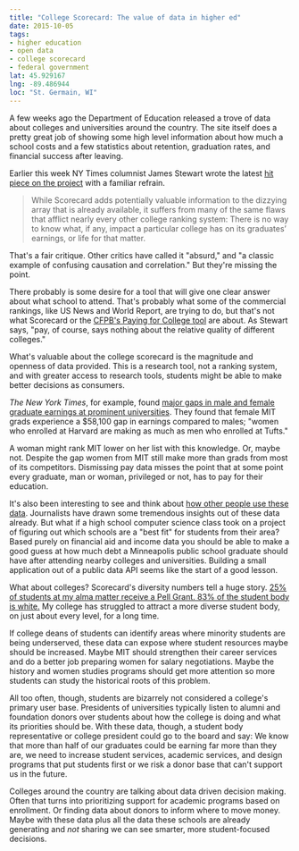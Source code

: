 ```yaml
---
title: "College Scorecard: The value of data in higher ed"
date: 2015-10-05
tags:
- higher education
- open data
- college scorecard
- federal government
lat: 45.929167
lng: -89.486944
loc: "St. Germain, WI"
---
```

A few weeks ago the Department of Education released a trove of data about colleges and universities around the country. The site itself does a pretty great job of showing some high level information about how much a school costs and a few statistics about retention, graduation rates, and financial success after leaving.

Earlier this week NY Times columnist James Stewart wrote the latest [hit piece on the project](http://www.nytimes.com/2015/10/02/business/new-college-rankings-dont-show-how-alma-mater-affects-earnings.html?_r=0) with a familiar refrain.

> While Scorecard adds potentially valuable information to the dizzying array that is already available, it suffers from many of the same flaws that afflict nearly every other college ranking system: There is no way to know what, if any, impact a particular college has on its graduates’ earnings, or life for that matter.

That's a fair critique. Other critics have called it "absurd," and "a classic example of confusing causation and correlation." But they're missing the point.

There probably is some desire for a tool that will give one clear answer about what school to attend. That's probably what some of the commercial rankings, like US News and World Report, are trying to do, but that's not what Scorecard or the [CFPB's Paying for College tool](http://www.consumerfinance.gov/paying-for-college/) are about. As Stewart says, "pay, of course, says nothing about the relative quality of different colleges."

What's valuable about the college scorecard is the magnitude and openness of data provided. This is a research tool, not a ranking system, and with greater access to research tools, students might be able to make better decisions as consumers.

_The New York Times_, for example, found [major gaps in male and female graduate earnings at prominent universities](http://www.nytimes.com/2015/09/14/upshot/gaps-in-alumni-earnings-stand-out-in-release-of-college-data.html). They found that female MIT grads experience a $58,100 gap in earnings compared to males; "women who enrolled at Harvard are making as much as men who enrolled at Tufts."

A woman might rank MIT lower on her list with this knowledge. Or, maybe not. Despite the gap women from MIT still make more than grads from most of its competitors. Dismissing pay data misses the point that at some point every graduate, man or woman, privileged or not, has to pay for their education.

It's also been interesting to see and think about [how other people use these data](https://collegescorecard.ed.gov/data/). Journalists have drawn some tremendous insights out of these data already. But what if a high school computer science class took on a project of figuring out which schools are a "best fit" for students from their area? Based purely on financial aid and income data you should be able to make a good guess at how much debt a Minneapolis public school graduate should have after attending nearby colleges and universities. Building a small application out of a public data API seems like the start of a good lesson.

What about colleges? Scorecard's diversity numbers tell a huge story. [25% of students at my alma matter receive a Pell Grant. 83% of the student body is white.](https://collegescorecard.ed.gov/school/?173647-Gustavus-Adolphus-College) My college has struggled to attract a more diverse student body, on just about every level, for a long time.

If college deans of students can identify areas where minority students are being underserved, these data can expose where student resources maybe should be increased. Maybe MIT should strengthen their career services and do a better job preparing women for salary negotiations. Maybe the history and women studies programs should get more attention so more students can study the historical roots of this problem.

All too often, though, students are bizarrely not considered a college's primary user base. Presidents of universities typically listen to alumni and foundation donors over students about how the college is doing and what its priorities should be. With these data, though, a student body representative or college president could go to the board and say: We know that more than half of our graduates could be earning far more than they are, we need to increase student services, academic services, and design programs that put students first or we risk a donor base that can't support us in the future.

Colleges around the country are talking about data driven decision making. Often that turns into prioritizing support for academic programs based on enrollment. Or finding data about donors to inform where to move money. Maybe with these data plus all the data these schools are already generating and _not_ sharing we can see smarter, more student-focused decisions.
